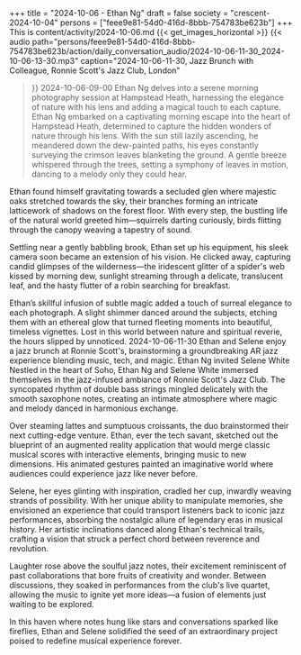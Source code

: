 +++
title = "2024-10-06 - Ethan Ng"
draft = false
society = "crescent-2024-10-04"
persons = ["feee9e81-54d0-416d-8bbb-754783be623b"]
+++
This is content/activity/2024-10-06.md
{{< get_images_horizontal >}}
{{< audio
    path="persons/feee9e81-54d0-416d-8bbb-754783be623b/action/daily_conversation_audio/2024-10-06-11-30_2024-10-06-13-30.mp3" 
    caption="2024-10-06-11-30, Jazz Brunch with Colleague, Ronnie Scott's Jazz Club, London"
>}}
2024-10-06-09-00
Ethan Ng delves into a serene morning photography session at Hampstead Heath, harnessing the elegance of nature with his lens and adding a magical touch to each capture.
Ethan Ng embarked on a captivating morning escape into the heart of Hampstead Heath, determined to capture the hidden wonders of nature through his lens. With the sun still lazily ascending, he meandered down the dew-painted paths, his eyes constantly surveying the crimson leaves blanketing the ground. A gentle breeze whispered through the trees, setting a symphony of leaves in motion, dancing to a melody only they could hear. 

Ethan found himself gravitating towards a secluded glen where majestic oaks stretched towards the sky, their branches forming an intricate latticework of shadows on the forest floor. With every step, the bustling life of the natural world greeted him—squirrels darting curiously, birds flitting through the canopy weaving a tapestry of sound.

Settling near a gently babbling brook, Ethan set up his equipment, his sleek camera soon became an extension of his vision. He clicked away, capturing candid glimpses of the wilderness—the iridescent glitter of a spider's web kissed by morning dew, sunlight streaming through a delicate, translucent leaf, and the hasty flutter of a robin searching for breakfast.

Ethan’s skillful infusion of subtle magic added a touch of surreal elegance to each photograph. A slight shimmer danced around the subjects, etching them with an ethereal glow that turned fleeting moments into beautiful, timeless vignettes. Lost in this world between nature and spiritual reverie, the hours slipped by unnoticed.
2024-10-06-11-30
Ethan and Selene enjoy a jazz brunch at Ronnie Scott's, brainstorming a groundbreaking AR jazz experience blending music, tech, and magic.
Ethan Ng invited Selene White
Nestled in the heart of Soho, Ethan Ng and Selene White immersed themselves in the jazz-infused ambiance of Ronnie Scott's Jazz Club. The syncopated rhythm of double bass strings mingled delicately with the smooth saxophone notes, creating an intimate atmosphere where magic and melody danced in harmonious exchange.

Over steaming lattes and sumptuous croissants, the duo brainstormed their next cutting-edge venture. Ethan, ever the tech savant, sketched out the blueprint of an augmented reality application that would merge classic musical scores with interactive elements, bringing music to new dimensions. His animated gestures painted an imaginative world where audiences could experience jazz like never before.

Selene, her eyes glinting with inspiration, cradled her cup, inwardly weaving strands of possibility. With her unique ability to manipulate memories, she envisioned an experience that could transport listeners back to iconic jazz performances, absorbing the nostalgic allure of legendary eras in musical history. Her artistic inclinations danced along Ethan's technical trails, crafting a vision that struck a perfect chord between reverence and revolution.

Laughter rose above the soulful jazz notes, their excitement reminiscent of past collaborations that bore fruits of creativity and wonder. Between discussions, they soaked in performances from the club's live quartet, allowing the music to ignite yet more ideas—a fusion of elements just waiting to be explored.

In this haven where notes hung like stars and conversations sparked like fireflies, Ethan and Selene solidified the seed of an extraordinary project poised to redefine musical experience forever.
